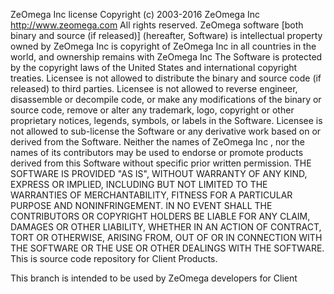 ZeOmega Inc license
Copyright (c) 2003-2016 ZeOmega Inc
http://www.zeomega.com
All rights reserved.
ZeOmega software [both binary and source (if released)] (hereafter,
Software) is intellectual property owned by ZeOmega Inc is copyright
of ZeOmega Inc in all countries in the world, and ownership remains
with ZeOmega Inc The Software is protected by the copyright laws of
the United States and international copyright treaties. Licensee is
not allowed to distribute the binary and source code (if released) to
third parties. Licensee is not allowed to reverse engineer,
disassemble or decompile code, or make any modifications of the binary
or source code, remove or alter any trademark, logo, copyright or
other proprietary notices, legends, symbols, or labels in the
Software. Licensee is not allowed to sub-license the Software or any
derivative work based on or derived from the Software. Neither the
names of ZeOmega Inc , nor the names of its contributors may be used
to endorse or promote products derived from this Software without
specific prior written permission.
THE SOFTWARE IS PROVIDED "AS IS", WITHOUT WARRANTY OF ANY KIND,
EXPRESS OR IMPLIED, INCLUDING BUT NOT LIMITED TO THE WARRANTIES OF
MERCHANTABILITY, FITNESS FOR A PARTICULAR PURPOSE AND NONINFRINGEMENT.
IN NO EVENT SHALL THE CONTRIBUTORS OR COPYRIGHT HOLDERS BE LIABLE FOR
ANY CLAIM, DAMAGES OR OTHER LIABILITY, WHETHER IN AN ACTION OF
CONTRACT, TORT OR OTHERWISE, ARISING FROM, OUT OF OR IN CONNECTION
WITH THE SOFTWARE OR THE USE OR OTHER DEALINGS WITH THE SOFTWARE.
This is source code repository for Client Products.

This branch is intended to be used by ZeOmega developers for Client
